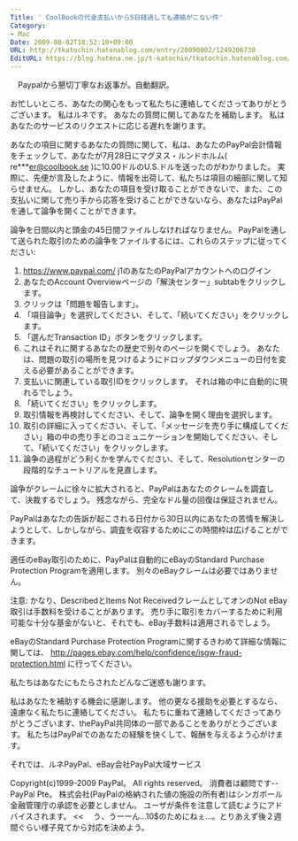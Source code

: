 ```yaml
---
Title: ' CoolBookの代金支払いから5日経過しても連絡がこない件'
Category:
- Mac
Date: 2009-08-02T18:52:10+09:00
URL: http://tkatochin.hatenablog.com/entry/20090802/1249206730
EditURL: https://blog.hatena.ne.jp/t-katochin/tkatochin.hatenablog.com/atom/entry/6653586347154754045
---
```


　Paypalから懇切丁寧なお返事が。自動翻訳。
>>
お忙しいところ、あなたの関心をもって私たちに連絡してくださってありがとうございます。 私はルネです。 あなたの質問に関してあなたを補助します。
私はあなたのサービスのリクエストに応じる遅れを謝ります。

あなたの項目に関するあなたの質問に関して、私は、あなたのPayPal会計情報をチェックして、あなたが7月28日にマグヌス・ルンドホルム( re***er@coolbook.se )に10.00ドルのU.S.ドルを送ったのがわかりました。 実際に、先便が言及したように、情報を出荷して、私たちは項目の細部に関して知らせません。 しかし、あなたの項目を受け取ることができないで、また、この支払いに関して売り手から応答を受けることができないなら、あなたはPayPalを通して論争を開くことができます。

論争を日間以内と頭金の45日間ファイルしなければなりません。 PayPalを通して送られた取引のための論争をファイルするには、これらのステップに従ってください:

1. https://www.paypal.com/ j1のあなたのPayPalアカウントへのログイン
2. あなたのAccount Overviewページの「解決センター」subtabをクリックします。
3. クリックは「問題を報告します」。
4. 「項目論争」を選択してください、そして、「続いてください」をクリックします。
5. 「選んだTransaction ID」ボタンをクリックします。
6. これはそれに関するあなたの歴史で別々のページを開くでしょう。 あなたは、問題の取引の場所を見つけるようにドロップダウンメニューの日付を変える必要があることができます。
7. 支払いに関連している取引IDをクリックします。 それは箱の中に自動的に現れるでしょう。
8. 「続いてください」をクリックします。
9. 取引情報を再検討してください、そして、論争を開く理由を選択します。
10. 取引の詳細に入ってください、そして、「メッセージを売り手に構成してください」箱の中の売り手とのコミュニケーションを開始してください、そして、「続いてください」をクリックします。
11. 論争の過程がどう利くかを学んでください、そして、Resolutionセンターの段階的なチュートリアルを見直します。

論争がクレームに徐々に拡大されると、PayPalはあなたのクレームを調査して、決裁するでしょう。 残念ながら、完全なドル量の回復は保証されません。

PayPalはあなたの告訴が起こされる日付から30日以内にあなたの苦情を解決しようとして、しかしながら、調査を収容するためにこの時間枠は広げることができます。

適任のeBay取引のために、PayPalは自動的にeBayのStandard Purchase Protection Programを適用します。 別々のeBayクレームは必要ではありません。

注意: かなり、DescribedとItems Not ReceivedクレームとしてオンのNot
eBay取引は手数料を受けることがあります。 売り手に取引をカバーするために利用可能な十分な基金がないと、それでも、eBay手数料は適用されるでしょう。

eBayのStandard Purchase Protection Programに関するきわめて詳細な情報に関しては、 http://pages.ebay.com/help/confidence/isgw-fraud-protection.html に行ってください。

私たちはあなたにもたらされたどんなご迷惑も謝ります。

私はあなたを補助する機会に感謝します。
他の更なる援助を必要とするなら、遠慮なく私たちに連絡してください。
私たちに重ねて連絡してくださってありがとうございます、thePayPal共同体の一部であることをありがとうございます。
私たちはPayPalでのあなたの経験を快くして、報酬を与えるよう心がけます。

それでは、ルネPayPal、eBay会社PayPal大域サービス

Copyright(c)1999-2009 PayPal。 All rights reserved。
消費者は顧問です--PayPal Pte。 株式会社(PayPalの格納された値の施設の所有者)はシンガポール金融管理庁の承認を必要としません。 ユーザが条件を注意して読むようにアドバイスされます。
<<
　う、うーーん...10$のためにねぇ...。とりあえず後２週間ぐらい様子見てから対応を決めよう。
